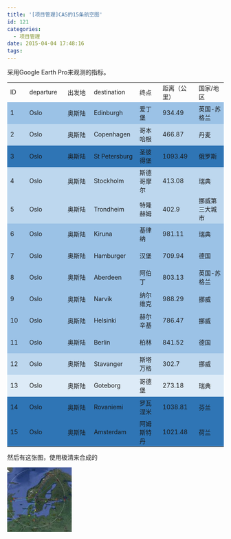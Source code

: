 ```yaml
---
title: '[项目管理]CAS的15条航空图'
id: 121
categories:
  - 项目管理
date: 2015-04-04 17:48:16
tags:
---
```


采用Google Earth Pro来观测的指标。


<table style="border-collapse: collapse;" border="0"><colgroup> <col style="width: 72px;" /> <col style="width: 112px;" /> <col style="width: 135px;" /> <col style="width: 123px;" /> <col style="width: 111px;" /> <col style="width: 111px;" /> <col style="width: 128px;" /></colgroup>
<tbody valign="top">
<tr style="height: 22px;">
<td style="padding-left: 7px; padding-right: 7px; border: none;" valign="middle">ID</td>
<td style="padding-left: 7px; padding-right: 7px; border: none;" valign="middle">departure</td>
<td style="padding-left: 7px; padding-right: 7px; border: none;" valign="middle">出发地</td>
<td style="padding-left: 7px; padding-right: 7px; border: none;" valign="middle">destination</td>
<td style="padding-left: 7px; padding-right: 7px; border: none;" valign="middle">终点</td>
<td style="padding-left: 7px; padding-right: 7px; border: none;" valign="middle">距离（公里）</td>
<td style="padding-left: 7px; padding-right: 7px; border: none;" valign="middle">国家/地区</td>
</tr>
<tr style="height: 22px; background: #9bc2e6;">
<td style="padding-left: 7px; padding-right: 7px; border: none;" valign="middle">1</td>
<td style="padding-left: 7px; padding-right: 7px; border: none;" valign="middle">Oslo</td>
<td style="padding-left: 7px; padding-right: 7px; border: none;" valign="middle">奥斯陆</td>
<td style="padding-left: 7px; padding-right: 7px; border: none;" valign="middle">Edinburgh</td>
<td style="padding-left: 7px; padding-right: 7px; border: none;" valign="middle">爱丁堡</td>
<td style="padding-left: 7px; padding-right: 7px; border: none;" valign="middle">

934.49

</td>
<td style="padding-left: 7px; padding-right: 7px; border: none;" valign="middle">英国-苏格兰</td>
</tr>
<tr style="height: 22px; background: #bdd7ee;">
<td style="padding-left: 7px; padding-right: 7px; border: none;" valign="middle">2</td>
<td style="padding-left: 7px; padding-right: 7px; border: none;" valign="middle">Oslo</td>
<td style="padding-left: 7px; padding-right: 7px; border: none;" valign="middle">奥斯陆</td>
<td style="padding-left: 7px; padding-right: 7px; border: none;" valign="middle">Copenhagen</td>
<td style="padding-left: 7px; padding-right: 7px; border: none;" valign="middle">哥本哈根</td>
<td style="padding-left: 7px; padding-right: 7px; border: none;" valign="middle">

466.87

</td>
<td style="padding-left: 7px; padding-right: 7px; border: none;" valign="middle">丹麦</td>
</tr>
<tr style="height: 22px; background: #2f75b5;">
<td style="padding-left: 7px; padding-right: 7px; border: none;" valign="middle">3</td>
<td style="padding-left: 7px; padding-right: 7px; border: none;" valign="middle">Oslo</td>
<td style="padding-left: 7px; padding-right: 7px; border: none;" valign="middle">奥斯陆</td>
<td style="padding-left: 7px; padding-right: 7px; border: none;" valign="middle">St Petersburg</td>
<td style="padding-left: 7px; padding-right: 7px; border: none;" valign="middle">圣彼得堡</td>
<td style="padding-left: 7px; padding-right: 7px; border: none;" valign="middle">

1093.49

</td>
<td style="padding-left: 7px; padding-right: 7px; border: none;" valign="middle">俄罗斯</td>
</tr>
<tr style="height: 22px; background: #bdd7ee;">
<td style="padding-left: 7px; padding-right: 7px; border: none;" valign="middle">4</td>
<td style="padding-left: 7px; padding-right: 7px; border: none;" valign="middle">Oslo</td>
<td style="padding-left: 7px; padding-right: 7px; border: none;" valign="middle">奥斯陆</td>
<td style="padding-left: 7px; padding-right: 7px; border: none;" valign="middle">Stockholm</td>
<td style="padding-left: 7px; padding-right: 7px; border: none;" valign="middle">斯德哥摩尔</td>
<td style="padding-left: 7px; padding-right: 7px; border: none;" valign="middle">

413.08

</td>
<td style="padding-left: 7px; padding-right: 7px; border: none;" valign="middle">瑞典</td>
</tr>
<tr style="height: 22px; background: #bdd7ee;">
<td style="padding-left: 7px; padding-right: 7px; border: none;" valign="middle">5</td>
<td style="padding-left: 7px; padding-right: 7px; border: none;" valign="middle">Oslo</td>
<td style="padding-left: 7px; padding-right: 7px; border: none;" valign="middle">奥斯陆</td>
<td style="padding-left: 7px; padding-right: 7px; border: none;" valign="middle">Trondheim</td>
<td style="padding-left: 7px; padding-right: 7px; border: none;" valign="middle">特隆赫姆</td>
<td style="padding-left: 7px; padding-right: 7px; border: none;" valign="middle">

402.9

</td>
<td style="padding-left: 7px; padding-right: 7px; border: none;" valign="middle">挪威第三大城市</td>
</tr>
<tr style="height: 22px; background: #9bc2e6;">
<td style="padding-left: 7px; padding-right: 7px; border: none;" valign="middle">6</td>
<td style="padding-left: 7px; padding-right: 7px; border: none;" valign="middle">Oslo</td>
<td style="padding-left: 7px; padding-right: 7px; border: none;" valign="middle">奥斯陆</td>
<td style="padding-left: 7px; padding-right: 7px; border: none;" valign="middle">Kiruna</td>
<td style="padding-left: 7px; padding-right: 7px; border: none;" valign="middle">基律纳</td>
<td style="padding-left: 7px; padding-right: 7px; border: none;" valign="middle">

981.11

</td>
<td style="padding-left: 7px; padding-right: 7px; border: none;" valign="middle">瑞典</td>
</tr>
<tr style="height: 22px; background: #9bc2e6;">
<td style="padding-left: 7px; padding-right: 7px; border: none;" valign="middle">7</td>
<td style="padding-left: 7px; padding-right: 7px; border: none;" valign="middle">Oslo</td>
<td style="padding-left: 7px; padding-right: 7px; border: none;" valign="middle">奥斯陆</td>
<td style="padding-left: 7px; padding-right: 7px; border: none;" valign="middle">Hamburger</td>
<td style="padding-left: 7px; padding-right: 7px; border: none;" valign="middle">汉堡</td>
<td style="padding-left: 7px; padding-right: 7px; border: none;" valign="middle">

709.94

</td>
<td style="padding-left: 7px; padding-right: 7px; border: none;" valign="middle">德国</td>
</tr>
<tr style="height: 22px; background: #9bc2e6;">
<td style="padding-left: 7px; padding-right: 7px; border: none;" valign="middle">8</td>
<td style="padding-left: 7px; padding-right: 7px; border: none;" valign="middle">Oslo</td>
<td style="padding-left: 7px; padding-right: 7px; border: none;" valign="middle">奥斯陆</td>
<td style="padding-left: 7px; padding-right: 7px; border: none;" valign="middle">Aberdeen</td>
<td style="padding-left: 7px; padding-right: 7px; border: none;" valign="middle">阿伯丁</td>
<td style="padding-left: 7px; padding-right: 7px; border: none;" valign="middle">

803.13

</td>
<td style="padding-left: 7px; padding-right: 7px; border: none;" valign="middle">英国-苏格兰</td>
</tr>
<tr style="height: 22px; background: #9bc2e6;">
<td style="padding-left: 7px; padding-right: 7px; border: none;" valign="middle">9</td>
<td style="padding-left: 7px; padding-right: 7px; border: none;" valign="middle">Oslo</td>
<td style="padding-left: 7px; padding-right: 7px; border: none;" valign="middle">奥斯陆</td>
<td style="padding-left: 7px; padding-right: 7px; border: none;" valign="middle">Narvik</td>
<td style="padding-left: 7px; padding-right: 7px; border: none;" valign="middle">纳尔维克</td>
<td style="padding-left: 7px; padding-right: 7px; border: none;" valign="middle">

988.29

</td>
<td style="padding-left: 7px; padding-right: 7px; border: none;" valign="middle">挪威</td>
</tr>
<tr style="height: 22px; background: #9bc2e6;">
<td style="padding-left: 7px; padding-right: 7px; border: none;" valign="middle">10</td>
<td style="padding-left: 7px; padding-right: 7px; border: none;" valign="middle">Oslo</td>
<td style="padding-left: 7px; padding-right: 7px; border: none;" valign="middle">奥斯陆</td>
<td style="padding-left: 7px; padding-right: 7px; border: none;" valign="middle">Helsinki</td>
<td style="padding-left: 7px; padding-right: 7px; border: none;" valign="middle">赫尔辛基</td>
<td style="padding-left: 7px; padding-right: 7px; border: none;" valign="middle">

786.47

</td>
<td style="padding-left: 7px; padding-right: 7px; border: none;" valign="middle">挪威</td>
</tr>
<tr style="height: 22px; background: #9bc2e6;">
<td style="padding-left: 7px; padding-right: 7px; border: none;" valign="middle">11</td>
<td style="padding-left: 7px; padding-right: 7px; border: none;" valign="middle">Oslo</td>
<td style="padding-left: 7px; padding-right: 7px; border: none;" valign="middle">奥斯陆</td>
<td style="padding-left: 7px; padding-right: 7px; border: none;" valign="middle">Berlin</td>
<td style="padding-left: 7px; padding-right: 7px; border: none;" valign="middle">柏林</td>
<td style="padding-left: 7px; padding-right: 7px; border: none;" valign="middle">

841.52

</td>
<td style="padding-left: 7px; padding-right: 7px; border: none;" valign="middle">德国</td>
</tr>
<tr style="height: 22px; background: #bdd7ee;">
<td style="padding-left: 7px; padding-right: 7px; border: none;" valign="middle">12</td>
<td style="padding-left: 7px; padding-right: 7px; border: none;" valign="middle">Oslo</td>
<td style="padding-left: 7px; padding-right: 7px; border: none;" valign="middle">奥斯陆</td>
<td style="padding-left: 7px; padding-right: 7px; border: none;" valign="middle">Stavanger</td>
<td style="padding-left: 7px; padding-right: 7px; border: none;" valign="middle">斯塔万格</td>
<td style="padding-left: 7px; padding-right: 7px; border: none;" valign="middle">

302.7

</td>
<td style="padding-left: 7px; padding-right: 7px; border: none;" valign="middle">挪威</td>
</tr>
<tr style="height: 22px; background: #ddebf7;">
<td style="padding-left: 7px; padding-right: 7px; border: none;" valign="middle">13</td>
<td style="padding-left: 7px; padding-right: 7px; border: none;" valign="middle">Oslo</td>
<td style="padding-left: 7px; padding-right: 7px; border: none;" valign="middle">奥斯陆</td>
<td style="padding-left: 7px; padding-right: 7px; border: none;" valign="middle">Goteborg</td>
<td style="padding-left: 7px; padding-right: 7px; border: none;" valign="middle">哥德堡</td>
<td style="padding-left: 7px; padding-right: 7px; border: none;" valign="middle">

273.18

</td>
<td style="padding-left: 7px; padding-right: 7px; border: none;" valign="middle">瑞典</td>
</tr>
<tr style="height: 22px; background: #2f75b5;">
<td style="padding-left: 7px; padding-right: 7px; border: none;" valign="middle">14</td>
<td style="padding-left: 7px; padding-right: 7px; border: none;" valign="middle">Oslo</td>
<td style="padding-left: 7px; padding-right: 7px; border: none;" valign="middle">奥斯陆</td>
<td style="padding-left: 7px; padding-right: 7px; border: none;" valign="middle">Rovaniemi</td>
<td style="padding-left: 7px; padding-right: 7px; border: none;" valign="middle">罗瓦涅米</td>
<td style="padding-left: 7px; padding-right: 7px; border: none;" valign="middle">

1038.81

</td>
<td style="padding-left: 7px; padding-right: 7px; border: none;" valign="middle">芬兰</td>
</tr>
<tr style="height: 22px; background: #2f75b5;">
<td style="padding-left: 7px; padding-right: 7px; border: none;" valign="middle">15</td>
<td style="padding-left: 7px; padding-right: 7px; border: none;" valign="middle">Oslo</td>
<td style="padding-left: 7px; padding-right: 7px; border: none;" valign="middle">奥斯陆</td>
<td style="padding-left: 7px; padding-right: 7px; border: none;" valign="middle">Amsterdam</td>
<td style="padding-left: 7px; padding-right: 7px; border: none;" valign="middle">阿姆斯特丹</td>
<td style="padding-left: 7px; padding-right: 7px; border: none;" valign="middle">

1021.48

</td>
<td style="padding-left: 7px; padding-right: 7px; border: none;" valign="middle">荷兰</td>
</tr>
</tbody>
</table>

然后有这张图，使用极清来合成的

[![](/wp-content/uploads/2015/04/CAS-AIR-150x150.jpg "CAS AIR")](/wp-content/uploads/2015/04/CAS-AIR.jpg)


